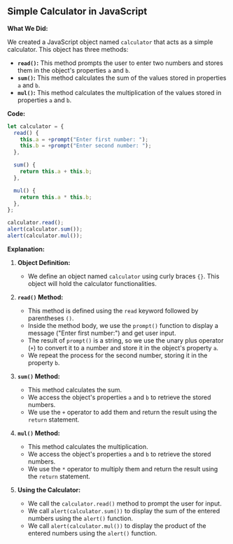 ## Simple Calculator in JavaScript

**What We Did:**

We created a JavaScript object named `calculator` that acts as a simple calculator. This object has three methods:

- **`read()`:** This method prompts the user to enter two numbers and stores them in the object's properties `a` and `b`.
- **`sum()`:** This method calculates the sum of the values stored in properties `a` and `b`.
- **`mul()`:** This method calculates the multiplication of the values stored in properties `a` and `b`.

**Code:**

```javascript
let calculator = {
  read() {
    this.a = +prompt("Enter first number: ");
    this.b = +prompt("Enter second number: ");
  },

  sum() {
    return this.a + this.b;
  },

  mul() {
    return this.a * this.b;
  },
};

calculator.read();
alert(calculator.sum());
alert(calculator.mul());
```

**Explanation:**

1. **Object Definition:**

   - We define an object named `calculator` using curly braces `{}`. This object will hold the calculator functionalities.

2. **`read()` Method:**

   - This method is defined using the `read` keyword followed by parentheses `()`.
   - Inside the method body, we use the `prompt()` function to display a message ("Enter first number:") and get user input.
   - The result of `prompt()` is a string, so we use the unary plus operator (`+`) to convert it to a number and store it in the object's property `a`.
   - We repeat the process for the second number, storing it in the property `b`.

3. **`sum()` Method:**

   - This method calculates the sum.
   - We access the object's properties `a` and `b` to retrieve the stored numbers.
   - We use the `+` operator to add them and return the result using the `return` statement.

4. **`mul()` Method:**

   - This method calculates the multiplication.
   - We access the object's properties `a` and `b` to retrieve the stored numbers.
   - We use the `*` operator to multiply them and return the result using the `return` statement.

5. **Using the Calculator:**
   - We call the `calculator.read()` method to prompt the user for input.
   - We call `alert(calculator.sum())` to display the sum of the entered numbers using the `alert()` function.
   - We call `alert(calculator.mul())` to display the product of the entered numbers using the `alert()` function.
